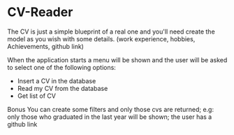 # CV-Reader

The CV is just a simple blueprint of a real one and you'll need create the model as you wish with some details. (work experience, hobbies, Achievements, github link)

When the application starts a menu will be shown and the user will be asked to select one of the following options:

- Insert a CV in the database
- Read my CV from the database
- Get list of CV

Bonus
You can create some filters and only those cvs are returned; e.g: only those who graduated in the last year will be shown; the user has a github link
